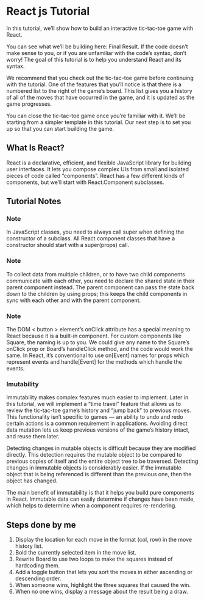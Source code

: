 # React js Tutorial

In this tutorial, we’ll show how to build an interactive tic-tac-toe game with React.

You can see what we’ll be building here: Final Result. If the code doesn’t make sense to you, or if you are unfamiliar with the code’s syntax, don’t worry! The goal of this tutorial is to help you understand React and its syntax.

We recommend that you check out the tic-tac-toe game before continuing with the tutorial. One of the features that you’ll notice is that there is a numbered list to the right of the game’s board. This list gives you a history of all of the moves that have occurred in the game, and it is updated as the game progresses.

You can close the tic-tac-toe game once you’re familiar with it. We’ll be starting from a simpler template in this tutorial. Our next step is to set you up so that you can start building the game.

## What Is React?
React is a declarative, efficient, and flexible JavaScript library for building user interfaces. It lets you compose complex UIs from small and isolated pieces of code called “components”.
React has a few different kinds of components, but we’ll start with React.Component subclasses.

## Tutorial Notes

### Note
In JavaScript classes, you need to always call super when defining the constructor of a subclass. All React component classes that have a constructor should start with a super(props) call.

### Note
To collect data from multiple children, or to have two child components communicate with each other, you need to declare the shared state in their parent component instead. The parent component can pass the state back down to the children by using props; this keeps the child components in sync with each other and with the parent component.

### Note
The DOM < button > element’s onClick attribute has a special meaning to React because it is a built-in component. For custom components like Square, the naming is up to you. We could give any name to the Square’s onClick prop or Board’s handleClick method, and the code would work the same. In React, it’s conventional to use on[Event] names for props which represent events and handle[Event] for the methods which handle the events.

### Imutability
Immutability makes complex features much easier to implement. Later in this tutorial, we will implement a “time travel” feature that allows us to review the tic-tac-toe game’s history and “jump back” to previous moves. This functionality isn’t specific to games — an ability to undo and redo certain actions is a common requirement in applications. Avoiding direct data mutation lets us keep previous versions of the game’s history intact, and reuse them later.

Detecting changes in mutable objects is difficult because they are modified directly. This detection requires the mutable object to be compared to previous copies of itself and the entire object tree to be traversed.
Detecting changes in immutable objects is considerably easier. If the immutable object that is being referenced is different than the previous one, then the object has changed.

The main benefit of immutability is that it helps you build pure components in React. Immutable data can easily determine if changes have been made, which helps to determine when a component requires re-rendering.

## Steps done by me
1. Display the location for each move in the format (col, row) in the move history list.  
2. Bold the currently selected item in the move list.
3. Rewrite Board to use two loops to make the squares instead of hardcoding them.
4. Add a toggle button that lets you sort the moves in either ascending or descending order.
5. When someone wins, highlight the three squares that caused the win.
6. When no one wins, display a message about the result being a draw.


